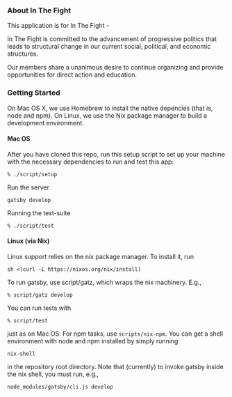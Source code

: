 ### About In The Fight

This application is for In The Fight -

In The Fight is committed to the advancement of progressive politics that leads to structural change in our current social, political, and economic structures.

Our members share a unanimous desire to continue organizing and provide opportunities for direct action and education.

### Getting Started

On Mac OS X, we use Homebrew to install the native depencies (that is, node and npm). On Linux, we use
the Nix package manager to build a development environment.

#### Mac OS
After you have cloned this repo, run this setup script to set up your machine with the necessary dependencies to run and test this app:

```
% ./script/setup
```

Run the server

```
gatsby develop
```


Running the test-suite

```
% ./script/test
```

#### Linux (via Nix)

Linux support relies on the nix package manager. To install it, run

```
sh <(curl -L https://nixos.org/nix/install)
```

To run gatsby, use script/gatz, which wraps the nix machinery. E.g.,
```
% script/gatz develop
```

You can run tests with
```
% script/test
```
just as on Mac OS. For npm tasks, use `scripts/nix-npm`. You can get a shell environment with
node and npm installed by simply running
```
nix-shell
```
in the repository root directory. Note that (currently) to invoke gatsby inside the nix shell,
you must run, e.g.,
```
node_modules/gatsby/cli.js develop
```
